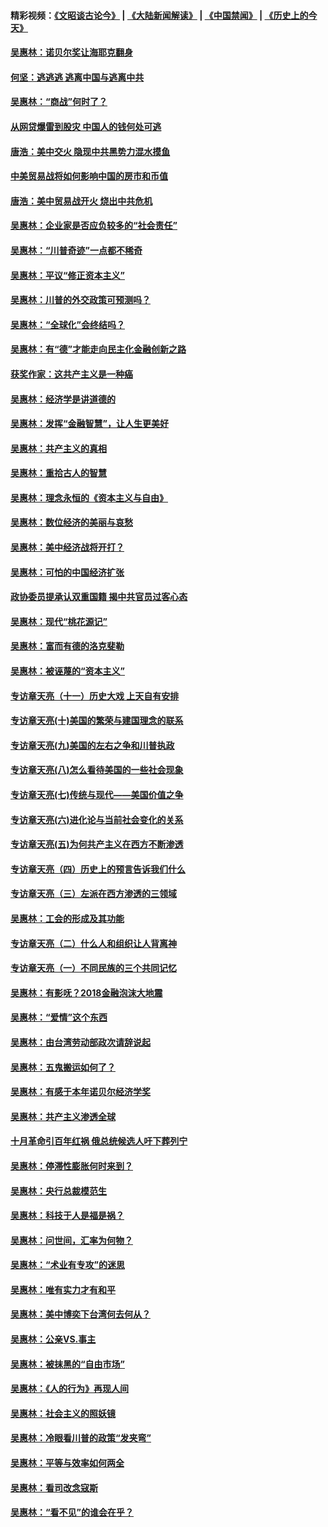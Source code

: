 #### 精彩视频：[《文昭谈古论今》](https://github.com/gfw-breaker/wenzhao/blob/master/README.md?t=01012131) | [《大陆新闻解读》](https://github.com/gfw-breaker/ntdtv-comedy/blob/master/README.md?t=01012131) | [《中国禁闻》](https://github.com/gfw-breaker/ntdtv-news/blob/master/README.md?t=01012131) | [《历史上的今天》](https://github.com/gfw-breaker/today-in-history/blob/master/README.md?t=01012131) 

#### [吴惠林：诺贝尔奖让海耶克翻身](../pages/nsc423/n10890049.md?t=01012131) 

#### [何坚：逃逃逃 逃离中国与逃离中共](../pages/nsc423/n10592891.md?t=01012131) 

#### [吴惠林：“商战”何时了？](../pages/nsc423/n10573558.md?t=01012131) 

#### [从网贷爆雷到股灾 中国人的钱何处可逃](../pages/nsc423/n10572800.md?t=01012131) 

#### [唐浩：美中交火 隐现中共黑势力混水摸鱼](../pages/nsc423/n10544040.md?t=01012131) 

#### [中美贸易战将如何影响中国的房市和币值](../pages/nsc423/n10543697.md?t=01012131) 

#### [唐浩：美中贸易战开火 烧出中共危机](../pages/nsc423/n10540126.md?t=01012131) 

#### [吴惠林：企业家是否应负较多的“社会责任”](../pages/nsc423/n10535022.md?t=01012131) 

#### [吴惠林：“川普奇迹”一点都不稀奇](../pages/nsc423/n10512808.md?t=01012131) 

#### [吴惠林：平议“修正资本主义”](../pages/nsc423/n10495724.md?t=01012131) 

#### [吴惠林：川普的外交政策可预测吗？](../pages/nsc423/n10462387.md?t=01012131) 

#### [吴惠林：“全球化”会终结吗？](../pages/nsc423/n10452838.md?t=01012131) 

#### [吴惠林：有“德”才能走向民主化金融创新之路](../pages/nsc423/n10432292.md?t=01012131) 

#### [获奖作家：这共产主义是一种癌](../pages/nsc423/n10431541.md?t=01012131) 

#### [吴惠林：经济学是讲道德的](../pages/nsc423/n10398014.md?t=01012131) 

#### [吴惠林：发挥“金融智慧”，让人生更美好](../pages/nsc423/n10375019.md?t=01012131) 

#### [吴惠林：共产主义的真相](../pages/nsc423/n10351394.md?t=01012131) 

#### [吴惠林：重拾古人的智慧](../pages/nsc423/n10337691.md?t=01012131) 

#### [吴惠林：理念永恒的《资本主义与自由》](../pages/nsc423/n10316274.md?t=01012131) 

#### [吴惠林：数位经济的美丽与哀愁](../pages/nsc423/n10292946.md?t=01012131) 

#### [吴惠林：美中经济战将开打？](../pages/nsc423/n10258825.md?t=01012131) 

#### [吴惠林：可怕的中国经济扩张](../pages/nsc423/n10219147.md?t=01012131) 

#### [政协委员提承认双重国籍 揭中共官员过客心态](../pages/nsc423/n10208809.md?t=01012131) 

#### [吴惠林：现代“桃花源记”](../pages/nsc423/n10185234.md?t=01012131) 

#### [吴惠林：富而有德的洛克斐勒](../pages/nsc423/n10142264.md?t=01012131) 

#### [吴惠林：被诬蔑的“资本主义”](../pages/nsc423/n10124816.md?t=01012131) 

#### [专访章天亮（十一）历史大戏 上天自有安排](../pages/nsc423/n10094905.md?t=01012131) 

#### [专访章天亮(十)美国的繁荣与建国理念的联系](../pages/nsc423/n10094899.md?t=01012131) 

#### [专访章天亮(九)美国的左右之争和川普执政](../pages/nsc423/n10094889.md?t=01012131) 

#### [专访章天亮(八)怎么看待美国的一些社会现象](../pages/nsc423/n10094857.md?t=01012131) 

#### [专访章天亮(七)传统与现代——美国价值之争](../pages/nsc423/n10093140.md?t=01012131) 

#### [专访章天亮(六)进化论与当前社会变化的关系](../pages/nsc423/n10092036.md?t=01012131) 

#### [专访章天亮(五)为何共产主义在西方不断渗透](../pages/nsc423/n10083620.md?t=01012131) 

#### [专访章天亮（四）历史上的预言告诉我们什么](../pages/nsc423/n10083606.md?t=01012131) 

#### [专访章天亮（三）左派在西方渗透的三领域](../pages/nsc423/n10081115.md?t=01012131) 

#### [吴惠林：工会的形成及其功能](../pages/nsc423/n10080633.md?t=01012131) 

#### [专访章天亮（二）什么人和组织让人背离神](../pages/nsc423/n10076637.md?t=01012131) 

#### [专访章天亮（一）不同民族的三个共同记忆](../pages/nsc423/n10074188.md?t=01012131) 

#### [吴惠林：有影呒？2018金融泡沫大地震](../pages/nsc423/n10040534.md?t=01012131) 

#### [吴惠林：“爱情”这个东西](../pages/nsc423/n10019423.md?t=01012131) 

#### [吴惠林：由台湾劳动部政次请辞说起](../pages/nsc423/n9979679.md?t=01012131) 

#### [吴惠林：五鬼搬运如何了？](../pages/nsc423/n9925338.md?t=01012131) 

#### [吴惠林：有感于本年诺贝尔经济学奖](../pages/nsc423/n9871883.md?t=01012131) 

#### [吴惠林：共产主义渗透全球](../pages/nsc423/n9812748.md?t=01012131) 

#### [十月革命引百年红祸 俄总统候选人吁下葬列宁](../pages/nsc423/n9810182.md?t=01012131) 

#### [吴惠林：停滞性膨胀何时来到？](../pages/nsc423/n9764136.md?t=01012131) 

#### [吴惠林：央行总裁模范生](../pages/nsc423/n9728134.md?t=01012131) 

#### [吴惠林：科技于人是福是祸？](../pages/nsc423/n9672982.md?t=01012131) 

#### [吴惠林：问世间，汇率为何物？](../pages/nsc423/n9621788.md?t=01012131) 

#### [吴惠林：“术业有专攻”的迷思](../pages/nsc423/n9580363.md?t=01012131) 

#### [吴惠林：唯有实力才有和平](../pages/nsc423/n9529599.md?t=01012131) 

#### [吴惠林：美中博奕下台湾何去何从？](../pages/nsc423/n9483598.md?t=01012131) 

#### [吴惠林：公亲VS.事主](../pages/nsc423/n9425637.md?t=01012131) 

#### [吴惠林：被抹黑的“自由市场”](../pages/nsc423/n9351545.md?t=01012131) 

#### [吴惠林：《人的行为》再现人间](../pages/nsc423/n9296339.md?t=01012131) 

#### [吴惠林：社会主义的照妖镜](../pages/nsc423/n9243460.md?t=01012131) 

#### [吴惠林：冷眼看川普的政策“发夹弯”](../pages/nsc423/n9120684.md?t=01012131) 

#### [吴惠林：平等与效率如何两全](../pages/nsc423/n9075430.md?t=01012131) 

#### [吴惠林：看司改念寇斯](../pages/nsc423/n9024915.md?t=01012131) 

#### [吴惠林：“看不见”的谁会在乎？](../pages/nsc423/n8977488.md?t=01012131) 

